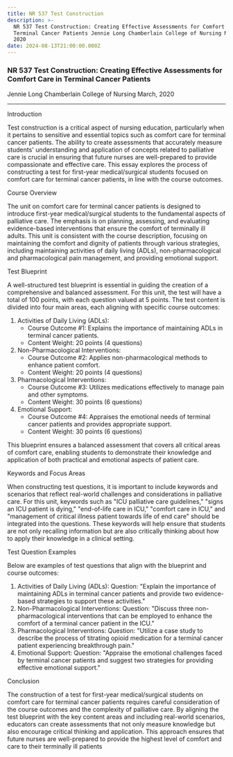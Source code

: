 ```yaml
---
title: NR 537 Test Construction
description: >-
  NR 537 Test Construction: Creating Effective Assessments for Comfort Care in
  Terminal Cancer Patients Jennie Long Chamberlain College of Nursing March,
  2020
date: 2024-08-13T21:00:00.000Z
---
```


### NR 537 Test Construction: Creating Effective Assessments for Comfort Care in Terminal Cancer Patients

Jennie Long
Chamberlain College of Nursing
March, 2020

***

Introduction

Test construction is a critical aspect of nursing education, particularly when it pertains to sensitive and essential topics such as comfort care for terminal cancer patients. The ability to create assessments that accurately measure students' understanding and application of concepts related to palliative care is crucial in ensuring that future nurses are well-prepared to provide compassionate and effective care. This essay explores the process of constructing a test for first-year medical/surgical students focused on comfort care for terminal cancer patients, in line with the course outcomes.

Course Overview

The unit on comfort care for terminal cancer patients is designed to introduce first-year medical/surgical students to the fundamental aspects of palliative care. The emphasis is on planning, assessing, and evaluating evidence-based interventions that ensure the comfort of terminally ill adults. This unit is consistent with the course description, focusing on maintaining the comfort and dignity of patients through various strategies, including maintaining activities of daily living (ADLs), non-pharmacological and pharmacological pain management, and providing emotional support.

Test Blueprint

A well-structured test blueprint is essential in guiding the creation of a comprehensive and balanced assessment. For this unit, the test will have a total of 100 points, with each question valued at 5 points. The test content is divided into four main areas, each aligning with specific course outcomes:

1. Activities of Daily Living (ADLs):
   * Course Outcome #1: Explains the importance of maintaining ADLs in terminal cancer patients.
   * Content Weight: 20 points (4 questions)
2. Non-Pharmacological Interventions:
   * Course Outcome #2: Applies non-pharmacological methods to enhance patient comfort.
   * Content Weight: 20 points (4 questions)
3. Pharmacological Interventions:
   * Course Outcome #3: Utilizes medications effectively to manage pain and other symptoms.
   * Content Weight: 30 points (6 questions)
4. Emotional Support:
   * Course Outcome #4: Appraises the emotional needs of terminal cancer patients and provides appropriate support.
   * Content Weight: 30 points (6 questions)

This blueprint ensures a balanced assessment that covers all critical areas of comfort care, enabling students to demonstrate their knowledge and application of both practical and emotional aspects of patient care.

Keywords and Focus Areas

When constructing test questions, it is important to include keywords and scenarios that reflect real-world challenges and considerations in palliative care. For this unit, keywords such as "ICU palliative care guidelines," "signs an ICU patient is dying," "end-of-life care in ICU," "comfort care in ICU," and "management of critical illness patient towards life of end care" should be integrated into the questions. These keywords will help ensure that students are not only recalling information but are also critically thinking about how to apply their knowledge in a clinical setting.

Test Question Examples

Below are examples of test questions that align with the blueprint and course outcomes:

1. Activities of Daily Living (ADLs):
   Question: "Explain the importance of maintaining ADLs in terminal cancer patients and provide two evidence-based strategies to support these activities."
2. Non-Pharmacological Interventions:
   Question: "Discuss three non-pharmacological interventions that can be employed to enhance the comfort of a terminal cancer patient in the ICU."
3. Pharmacological Interventions:
   Question: "Utilize a case study to describe the process of titrating opioid medication for a terminal cancer patient experiencing breakthrough pain."
4. Emotional Support:
   Question: "Appraise the emotional challenges faced by terminal cancer patients and suggest two strategies for providing effective emotional support."

Conclusion

The construction of a test for first-year medical/surgical students on comfort care for terminal cancer patients requires careful consideration of the course outcomes and the complexity of palliative care. By aligning the test blueprint with the key content areas and including real-world scenarios, educators can create assessments that not only measure knowledge but also encourage critical thinking and application. This approach ensures that future nurses are well-prepared to provide the highest level of comfort and care to their terminally ill patients
